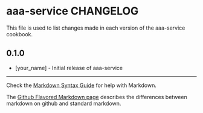 aaa-service CHANGELOG
=================

This file is used to list changes made in each version of the aaa-service cookbook.

0.1.0
-----
- [your_name] - Initial release of aaa-service

- - -
Check the [Markdown Syntax Guide](http://daringfireball.net/projects/markdown/syntax) for help with Markdown.

The [Github Flavored Markdown page](http://github.github.com/github-flavored-markdown/) describes the differences between markdown on github and standard markdown.
